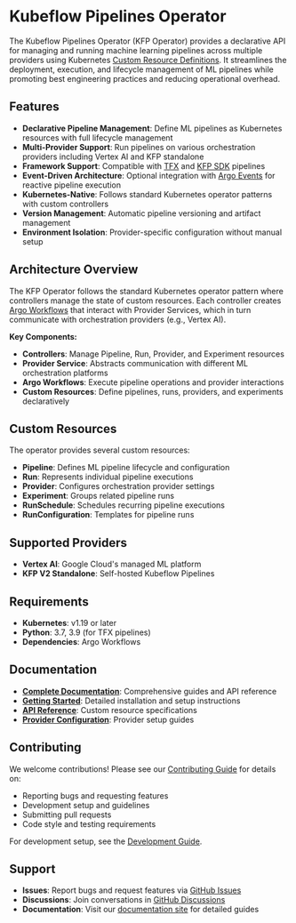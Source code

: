 # Kubeflow Pipelines Operator

The Kubeflow Pipelines Operator (KFP Operator) provides a declarative API for managing and running machine learning pipelines across multiple providers using Kubernetes [Custom Resource Definitions](https://kubernetes.io/docs/concepts/extend-kubernetes/api-extension/custom-resources/). It streamlines the deployment, execution, and lifecycle management of ML pipelines while promoting best engineering practices and reducing operational overhead.

## Features

- **Declarative Pipeline Management**: Define ML pipelines as Kubernetes resources with full lifecycle management
- **Multi-Provider Support**: Run pipelines on various orchestration providers including Vertex AI and KFP standalone
- **Framework Support**: Compatible with [TFX](https://www.tensorflow.org/tfx) and [KFP SDK](https://kubeflow-pipelines.readthedocs.io/) pipelines
- **Event-Driven Architecture**: Optional integration with [Argo Events](https://argoproj.github.io/argo-events/) for reactive pipeline execution
- **Kubernetes-Native**: Follows standard Kubernetes operator patterns with custom controllers
- **Version Management**: Automatic pipeline versioning and artifact management
- **Environment Isolation**: Provider-specific configuration without manual setup

## Architecture Overview

The KFP Operator follows the standard Kubernetes operator pattern where controllers manage the state of custom resources. Each controller creates [Argo Workflows](https://argoproj.github.io/workflows/) that interact with Provider Services, which in turn communicate with orchestration providers (e.g., Vertex AI).

**Key Components:**
- **Controllers**: Manage Pipeline, Run, Provider, and Experiment resources
- **Provider Service**: Abstracts communication with different ML orchestration platforms
- **Argo Workflows**: Execute pipeline operations and provider interactions
- **Custom Resources**: Define pipelines, runs, providers, and experiments declaratively

## Custom Resources

The operator provides several custom resources:

- **Pipeline**: Defines ML pipeline lifecycle and configuration
- **Run**: Represents individual pipeline executions
- **Provider**: Configures orchestration provider settings
- **Experiment**: Groups related pipeline runs
- **RunSchedule**: Schedules recurring pipeline executions
- **RunConfiguration**: Templates for pipeline runs

## Supported Providers

- **Vertex AI**: Google Cloud's managed ML platform
- **KFP V2 Standalone**: Self-hosted Kubeflow Pipelines

## Requirements

- **Kubernetes**: v1.19 or later
- **Python**: 3.7, 3.9 (for TFX pipelines)
- **Dependencies**: Argo Workflows

## Documentation

- **[Complete Documentation](https://sky-uk.github.io/kfp-operator)**: Comprehensive guides and API reference
- **[Getting Started](https://sky-uk.github.io/kfp-operator/docs/getting-started/overview/)**: Detailed installation and setup instructions
- **[API Reference](https://sky-uk.github.io/kfp-operator/docs/reference/resources/)**: Custom resource specifications
- **[Provider Configuration](https://sky-uk.github.io/kfp-operator/docs/reference/providers/overview/)**: Provider setup guides

## Contributing

We welcome contributions! Please see our [Contributing Guide](CONTRIBUTING.md) for details on:

- Reporting bugs and requesting features
- Development setup and guidelines
- Submitting pull requests
- Code style and testing requirements

For development setup, see the [Development Guide](DEVELOPMENT.md).

## Support

- **Issues**: Report bugs and request features via [GitHub Issues](https://github.com/sky-uk/kfp-operator/issues)
- **Discussions**: Join conversations in [GitHub Discussions](https://github.com/sky-uk/kfp-operator/discussions)
- **Documentation**: Visit our [documentation site](https://sky-uk.github.io/kfp-operator) for detailed guides
